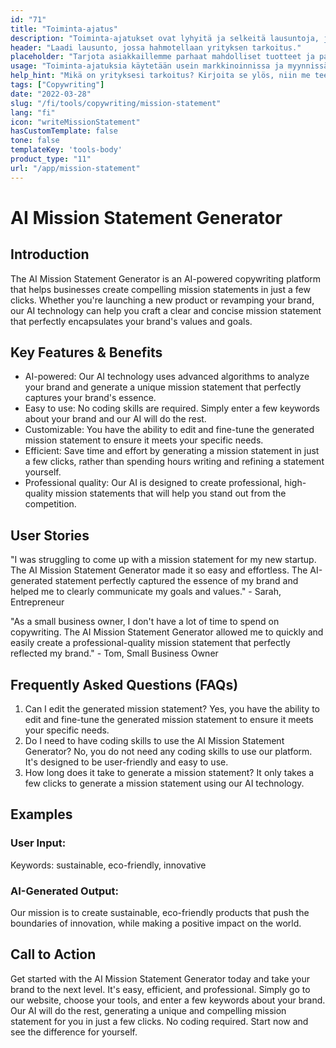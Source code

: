 ```yaml
---
id: "71"
title: "Toiminta-ajatus"
description: "Toiminta-ajatukset ovat lyhyitä ja selkeitä lausuntoja, joissa hahmotellaan yrityksen tarkoitus, mitä se tekee ja miksi se on olemassa. Niitä käytetään usein yrityksen arvojen ja tavoitteiden välittämiseen, ja niitä voidaan käyttää keinona erottaa yritys toisesta."
header: "Laadi lausunto, jossa hahmotellaan yrityksen tarkoitus."
placeholder: "Tarjota asiakkaillemme parhaat mahdolliset tuotteet ja palvelut."
usage: "Toiminta-ajatuksia käytetään usein markkinoinnissa ja myynnissä kertomaan, mitä yritys tekee ja miksi se on erilainen. Seuraava generaattori voi auttaa sinua suunnittelemaan ja aivovirtaamaan tyylitellyn toiminta-ajatuksen, joka on tiiviisti linjassa brändisi kanssa."
help_hint: "Mikä on yrityksesi tarkoitus? Kirjoita se ylös, niin me teemme siitä toiminta-ajatuksen."
tags: ["Copywriting"]
date: "2022-03-28"
slug: "/fi/tools/copywriting/mission-statement"
lang: "fi"
icon: "writeMissionStatement"
hasCustomTemplate: false
tone: false
templateKey: 'tools-body'
product_type: "11"
url: "/app/mission-statement"
---
```


# AI Mission Statement Generator

## Introduction

The AI Mission Statement Generator is an AI-powered copywriting platform that helps businesses create compelling mission statements in just a few clicks. Whether you're launching a new product or revamping your brand, our AI technology can help you craft a clear and concise mission statement that perfectly encapsulates your brand's values and goals.

## Key Features & Benefits

- AI-powered: Our AI technology uses advanced algorithms to analyze your brand and generate a unique mission statement that perfectly captures your brand's essence.
- Easy to use: No coding skills are required. Simply enter a few keywords about your brand and our AI will do the rest.
- Customizable: You have the ability to edit and fine-tune the generated mission statement to ensure it meets your specific needs.
- Efficient: Save time and effort by generating a mission statement in just a few clicks, rather than spending hours writing and refining a statement yourself.
- Professional quality: Our AI is designed to create professional, high-quality mission statements that will help you stand out from the competition.

## User Stories

"I was struggling to come up with a mission statement for my new startup. The AI Mission Statement Generator made it so easy and effortless. The AI-generated statement perfectly captured the essence of my brand and helped me to clearly communicate my goals and values." - Sarah, Entrepreneur

"As a small business owner, I don't have a lot of time to spend on copywriting. The AI Mission Statement Generator allowed me to quickly and easily create a professional-quality mission statement that perfectly reflected my brand." - Tom, Small Business Owner

## Frequently Asked Questions (FAQs)

1. Can I edit the generated mission statement? Yes, you have the ability to edit and fine-tune the generated mission statement to ensure it meets your specific needs.
2. Do I need to have coding skills to use the AI Mission Statement Generator? No, you do not need any coding skills to use our platform. It's designed to be user-friendly and easy to use.
3. How long does it take to generate a mission statement? It only takes a few clicks to generate a mission statement using our AI technology.

## Examples

### User Input: 

Keywords: sustainable, eco-friendly, innovative

### AI-Generated Output: 

Our mission is to create sustainable, eco-friendly products that push the boundaries of innovation, while making a positive impact on the world.

## Call to Action

Get started with the AI Mission Statement Generator today and take your brand to the next level. It's easy, efficient, and professional. Simply go to our website, choose your tools, and enter a few keywords about your brand. Our AI will do the rest, generating a unique and compelling mission statement for you in just a few clicks. No coding required. Start now and see the difference for yourself.